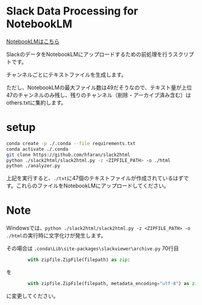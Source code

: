 # Slack Data Processing for NotebookLM

[NotebookLMはこちら](https://notebooklm.google.com/notebook/5b7f2979-468a-430b-9089-92a5feaf2da3)

SlackのデータをNotebookLMにアップロードするための前処理を行うスクリプトです。

チャンネルごとにテキストファイルを生成します。

ただし、NotebookLMの最大ファイル数は49だそうなので、テキスト量が上位47のチャンネルのみ残し、残りのチャンネル（削除・アーカイブ済み含む）はothers.txtに集約します。

# setup

```bash
conda create -p ./.conda --file requirements.txt
conda activate ./.conda
git clone https://github.com/hfaran/slack2html
python ./slack2html/slack2html.py -z <ZIPFILE_PATH> -o ./html
python ./analyzer.py
```

上記を実行すると、`./txt`に47個のテキストファイルが作成されているはずです。これらのファイルをNotebookLMにアップロードしてください。

# Note

Windowsでは、`python ./slack2html/slack2html.py -z <ZIPFILE_PATH> -o ./html`の実行時に文字化けが発生します。

その場合は `.conda\Lib\site-packages\slackviewer\archive.py` 70行目


```python
        with zipfile.ZipFile(filepath) as zip:
```
を

```python
        with zipfile.ZipFile(filepath, metadata_encoding="utf-8") as zip:
```

に変更してください。